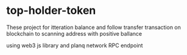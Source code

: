 # top-holder-token

These project for itteration balance and follow transfer transaction on blockchain to scanning address with positive ballance

using web3 js library and planq network RPC endpoint

